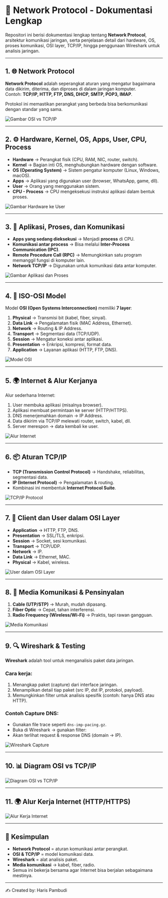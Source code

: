 # 📡 Network Protocol - Dokumentasi Lengkap

Repositori ini berisi dokumentasi lengkap tentang **Network Protocol**, arsitektur komunikasi jaringan, serta penjelasan detail dari hardware, OS, proses komunikasi, OSI layer, TCP/IP, hingga penggunaan Wireshark untuk analisis jaringan.  

---

## 1. 🌐 Network Protocol
**Network Protocol** adalah seperangkat aturan yang mengatur bagaimana data dikirim, diterima, dan diproses di dalam jaringan komputer.  
Contoh: **TCP/IP, HTTP, FTP, DNS, DHCP, SMTP, POP3, IMAP**.  

Protokol ini memastikan perangkat yang berbeda bisa berkomunikasi dengan standar yang sama.

![Gambar OSI vs TCP/IP](images/h1.jpg)

---

## 2. ⚙️ Hardware, Kernel, OS, Apps, User, CPU, Process
- **Hardware** → Perangkat fisik (CPU, RAM, NIC, router, switch).
- **Kernel** → Bagian inti OS, menghubungkan hardware dengan software.
- **OS (Operating System)** → Sistem pengatur komputer (Linux, Windows, macOS).
- **Apps** → Aplikasi yang digunakan user (browser, WhatsApp, game, dll).
- **User** → Orang yang menggunakan sistem.
- **CPU - Process** → CPU mengeksekusi instruksi aplikasi dalam bentuk proses.

![Gambar Hardware ke User](images/h2.png)

---

## 3. 🚀 Aplikasi, Proses, dan Komunikasi
- **Apps yang sedang dieksekusi** → Menjadi **process** di CPU.
- **Komunikasi antar process** → Bisa melalui **Inter-Process Communication (IPC)**.
- **Remote Procedure Call (RPC)** → Memungkinkan satu program memanggil fungsi di komputer lain.
- **Network TCP/IP** → Digunakan untuk komunikasi data antar komputer.

![Gambar Aplikasi dan Proses](images/h3.jpg)

---

## 4. 📑 ISO-OSI Model
Model **OSI (Open Systems Interconnection)** memiliki **7 layer**:

1. **Physical** → Transmisi bit (kabel, fiber, sinyal).
2. **Data Link** → Pengalamatan fisik (MAC Address, Ethernet).
3. **Network** → Routing & IP Address.
4. **Transport** → Segmentasi data (TCP/UDP).
5. **Session** → Mengatur koneksi antar aplikasi.
6. **Presentation** → Enkripsi, kompresi, format data.
7. **Application** → Layanan aplikasi (HTTP, FTP, DNS).

![Model OSI](images/h4.jpg)

---

## 5. 🌍 Internet & Alur Kerjanya
Alur sederhana Internet:
1. User membuka aplikasi (misalnya browser).
2. Aplikasi membuat permintaan ke server (HTTP/HTTPS).
3. DNS menerjemahkan domain → IP Address.
4. Data dikirim via TCP/IP melewati router, switch, kabel, dll.
5. Server merespon → data kembali ke user.

![Alur Internet](images/h5.jpg)

---

## 6. 📦 Aturan TCP/IP
- **TCP (Transmission Control Protocol)** → Handshake, reliabilitas, segmentasi data.
- **IP (Internet Protocol)** → Pengalamatan & routing.
- Kombinasi ini membentuk **Internet Protocol Suite**.

![TCP/IP Protocol](images/h6.png)

---

## 7. 👥 Client dan User dalam OSI Layer
- **Application** → HTTP, FTP, DNS.
- **Presentation** → SSL/TLS, enkripsi.
- **Session** → Socket, sesi komunikasi.
- **Transport** → TCP/UDP.
- **Network** → IP.
- **Data Link** → Ethernet, MAC.
- **Physical** → Kabel, wireless.

![User dalam OSI Layer](images/h7.png)

---

## 8. 📡 Media Komunikasi & Pensinyalan
1. **Cable (UTP/STP)** → Murah, mudah dipasang.
2. **Fiber Optic** → Cepat, tahan interferensi.
3. **Radio Frequency (Wireless/Wi-Fi)** → Praktis, tapi rawan gangguan.

![Media Komunikasi](images/h8.jpg)

---

## 9. 🔍 Wireshark & Testing
**Wireshark** adalah tool untuk menganalisis paket data jaringan.  

### Cara kerja:
1. Menangkap paket (capture) dari interface jaringan.
2. Menampilkan detail tiap paket (src IP, dst IP, protokol, payload).
3. Memungkinkan filter untuk analisis spesifik (contoh: hanya DNS atau HTTP).

### Contoh Capture DNS:
- Gunakan file trace seperti `dns-imp-pacing.gz`.
- Buka di Wireshark → gunakan filter:
- Akan terlihat request & response DNS (domain → IP).

![Wireshark Capture](images/h9.jpg)

---

## 10. 📊 Diagram OSI vs TCP/IP

![Diagram OSI vs TCP/IP](images/h10.png)

---

## 11. 🌍 Alur Kerja Internet (HTTP/HTTPS)

![Alur Kerja Internet](images/h11.jpg)

---

## 📌 Kesimpulan
- **Network Protocol** = aturan komunikasi antar perangkat.  
- **OSI & TCP/IP** = model komunikasi data.  
- **Wireshark** = alat analisis paket.  
- **Media komunikasi** → kabel, fiber, radio.  
- Semua ini bekerja bersama agar Internet bisa berjalan sebagaimana mestinya.  

---

✍️ Created by: Haris Pambudi
